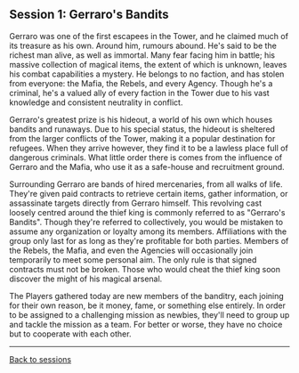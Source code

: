 ## Session 1: Gerraro's Bandits

Gerraro was one of the first escapees in the Tower, and he claimed much of its treasure as his own. Around him, rumours abound. He's said to be the richest man alive, as well as immortal. Many fear facing him in battle; his massive collection of magical items, the extent of which is unknown, leaves his combat capabilities a mystery. He belongs to no faction, and has stolen from everyone: the Mafia, the Rebels, and every Agency. Though he's a criminal, he's a valued ally of every faction in the Tower due to his vast knowledge and consistent neutrality in conflict.

Gerraro's greatest prize is his hideout, a world of his own which houses bandits and runaways. Due to his special status, the hideout is sheltered from the larger conflicts of the Tower, making it a popular destination for refugees. When they arrive however, they find it to be a lawless place full of dangerous criminals. What little order there is comes from the influence of Gerraro and the Mafia, who use it as a safe-house and recruitment ground.

Surrounding Gerraro are bands of hired mercenaries, from all walks of life. They're given paid contracts to retrieve certain items, gather information, or assassinate targets directly from Gerraro himself. This revolving cast loosely centred around the thief king is commonly referred to as "Gerraro's Bandits". Though they're referred to collectively, you would be mistaken to assume any organization or loyalty among its members. Affiliations with the group only last for as long as they're profitable for both parties. Members of the Rebels, the Mafia, and even the Agencies will occasionally join temporarily to meet some personal aim. The only rule is that signed contracts must not be broken. Those who would cheat the thief king soon discover the might of his magical arsenal.

The Players gathered today are new members of the banditry, each joining for their own reason, be it money, fame, or something else entirely. In order to be assigned to a challenging mission as newbies, they'll need to group up and tackle the mission as a team. For better or worse, they have no choice but to cooperate with each other.

---

[Back to sessions](https://github.com/elliottomlinson/rpcg/blob/master/docs/sessions/README.md)
